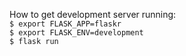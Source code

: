 How to get development server running:  
`$ export FLASK_APP=flaskr`<br>
`$ export FLASK_ENV=development`<br>
`$ flask run`

